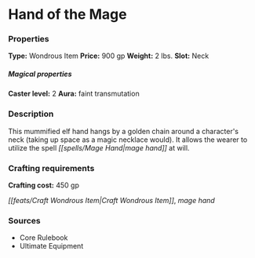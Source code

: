 ﻿---
Title: "Hand of the Mage"
Type: "Wondrous Item"
Price: "900 gp"
Weight: "2 lbs."
Slot: "Neck"
Caster level: "2"
Aura: "faint transmutation"
Description: |
  "This mummified elf hand hangs by a golden chain around a character's neck (taking up space as a magic necklace would). It allows the wearer to utilize the spell _mage hand_ at will."
Crafting cost: "450 gp"
Sources: "['Core Rulebook', 'Ultimate Equipment']"
---

# Hand of the Mage

### Properties

**Type:** Wondrous Item **Price:** 900 gp **Weight:** 2 lbs. **Slot:** Neck

##### Magical properties

**Caster level:** 2 **Aura:** faint transmutation

### Description

This mummified elf hand hangs by a golden chain around a character's neck (taking up space as a magic necklace would). It allows the wearer to utilize the spell _[[spells/Mage Hand|mage hand]]_ at will.

### Crafting requirements

**Crafting cost:** 450 gp

_[[feats/Craft Wondrous Item|Craft Wondrous Item]]_, _mage hand_

### Sources

* Core Rulebook
* Ultimate Equipment